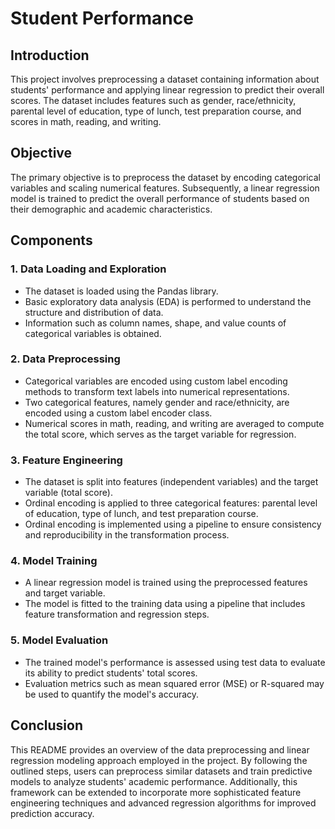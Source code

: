 # Student Performance

## Introduction

This project involves preprocessing a dataset containing information about students' performance and applying linear regression to predict their overall scores. The dataset includes features such as gender, race/ethnicity, parental level of education, type of lunch, test preparation course, and scores in math, reading, and writing.

## Objective

The primary objective is to preprocess the dataset by encoding categorical variables and scaling numerical features. Subsequently, a linear regression model is trained to predict the overall performance of students based on their demographic and academic characteristics.

## Components

### 1. Data Loading and Exploration

- The dataset is loaded using the Pandas library.
- Basic exploratory data analysis (EDA) is performed to understand the structure and distribution of data.
- Information such as column names, shape, and value counts of categorical variables is obtained.

### 2. Data Preprocessing

- Categorical variables are encoded using custom label encoding methods to transform text labels into numerical representations.
- Two categorical features, namely gender and race/ethnicity, are encoded using a custom label encoder class.
- Numerical scores in math, reading, and writing are averaged to compute the total score, which serves as the target variable for regression.

### 3. Feature Engineering

- The dataset is split into features (independent variables) and the target variable (total score).
- Ordinal encoding is applied to three categorical features: parental level of education, type of lunch, and test preparation course.
- Ordinal encoding is implemented using a pipeline to ensure consistency and reproducibility in the transformation process.

### 4. Model Training

- A linear regression model is trained using the preprocessed features and target variable.
- The model is fitted to the training data using a pipeline that includes feature transformation and regression steps.

### 5. Model Evaluation

- The trained model's performance is assessed using test data to evaluate its ability to predict students' total scores.
- Evaluation metrics such as mean squared error (MSE) or R-squared may be used to quantify the model's accuracy.

## Conclusion

This README provides an overview of the data preprocessing and linear regression modeling approach employed in the project. By following the outlined steps, users can preprocess similar datasets and train predictive models to analyze students' academic performance. Additionally, this framework can be extended to incorporate more sophisticated feature engineering techniques and advanced regression algorithms for improved prediction accuracy.
